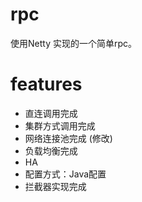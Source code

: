 # rpc
使用Netty 实现的一个简单rpc。

# features
- 直连调用完成
- 集群方式调用完成
- 网络连接池完成 (修改)
- 负载均衡完成
- HA
- 配置方式：Java配置
- 拦截器实现完成